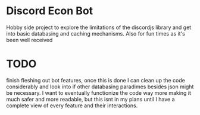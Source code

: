 # Discord Econ Bot
Hobby side project to explore the limitations of the discordjs library and get into basic databasing and caching mechanisms. Also for fun times as it's been well received

# TODO
finish fleshing out bot features, once this is done I can clean up the code considerably and look into if other databasing paradimes besides json might be necessary. I want to eventually functionize the code way more making it much safer and more readable, but this isnt in my plans until I have a complete view of every feature and their interactions.